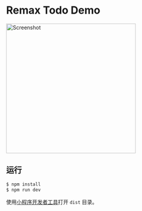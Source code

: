  # Remax Todo Demo

<img src="https://user-images.githubusercontent.com/465125/60393937-5d353300-9b4f-11e9-9f55-12a64454231b.PNG" alt="Screenshot" width="350"/>

 ## 运行

 ```bash
 $ npm install
 $ npm run dev
 ```

 使用[小程序开发者工具](https://docs.alipay.com/mini/ide/download)打开 `dist` 目录。
